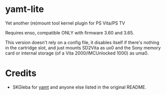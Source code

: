 # yamt-lite
Yet another (re)mount tool kernel plugin for PS Vita/PS TV

Requires enso, compatible ONLY with firmware 3.60 and 3.65.

This version doesn't rely on a config file, it disables itself if there's nothing in the cartridge slot, and just mounts SD2Vita as ux0 and the Sony memory card or internal storage (of a Vita 2000/IMCUnlocked 1000) as uma0.
  
 # Credits
  - SKGleba for [yamt](https://github.com/SKGleba/yamt-vita) and anyone else listed in the original README.
